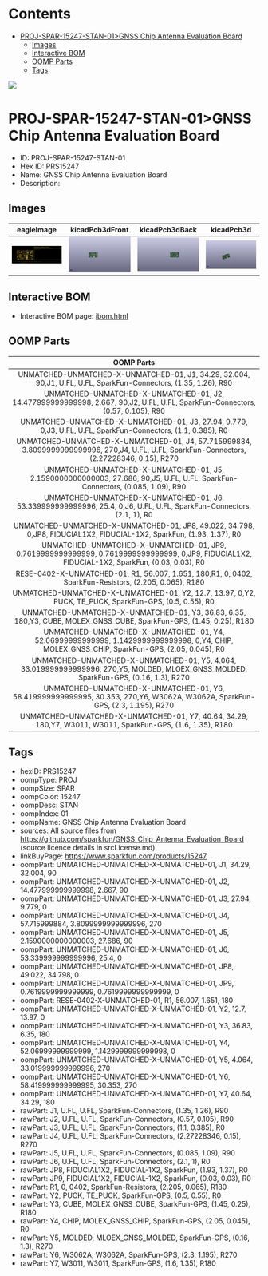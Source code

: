 



Contents
========

* [PROJ-SPAR-15247-STAN-01>GNSS Chip Antenna Evaluation Board](#proj-spar-15247-stan-01gnss-chip-antenna-evaluation-board)
	* [Images](#images)
	* [Interactive BOM](#interactive-bom)
	* [OOMP Parts](#oomp-parts)
	* [Tags](#tags)
  
![][im]
# PROJ-SPAR-15247-STAN-01>GNSS Chip Antenna Evaluation Board

- ID: PROJ-SPAR-15247-STAN-01
- Hex ID: PRS15247
- Name: GNSS Chip Antenna Evaluation Board
- Description: 

## Images
  
  

|eagleImage|kicadPcb3dFront|kicadPcb3dBack|kicadPcb3d|
| :---: | :---: | :---: | :---: |
|[![eagleImage](eagleImage_140.png)](eagleImage_600.png)|[![kicadPcb3dFront](kicadPcb3dFront_140.png)](kicadPcb3dFront_600.png)|[![kicadPcb3dBack](kicadPcb3dBack_140.png)](kicadPcb3dBack_600.png)|[![kicadPcb3d](kicadPcb3d_140.png)](kicadPcb3d_600.png)|

## Interactive BOM

- Interactive BOM page: [ibom.html](kicad/bom/ibom.html)

## OOMP Parts
  

|OOMP Parts|
| :---: |
|UNMATCHED-UNMATCHED-X-UNMATCHED-01, J1, 34.29, 32.004, 90,J1, U.FL, U.FL, SparkFun-Connectors, (1.35, 1.26), R90|
|UNMATCHED-UNMATCHED-X-UNMATCHED-01, J2, 14.477999999999998, 2.667, 90,J2, U.FL, U.FL, SparkFun-Connectors, (0.57, 0.105), R90|
|UNMATCHED-UNMATCHED-X-UNMATCHED-01, J3, 27.94, 9.779, 0,J3, U.FL, U.FL, SparkFun-Connectors, (1.1, 0.385), R0|
|UNMATCHED-UNMATCHED-X-UNMATCHED-01, J4, 57.715999884, 3.8099999999999996, 270,J4, U.FL, U.FL, SparkFun-Connectors, (2.27228346, 0.15), R270|
|UNMATCHED-UNMATCHED-X-UNMATCHED-01, J5, 2.1590000000000003, 27.686, 90,J5, U.FL, U.FL, SparkFun-Connectors, (0.085, 1.09), R90|
|UNMATCHED-UNMATCHED-X-UNMATCHED-01, J6, 53.339999999999996, 25.4, 0,J6, U.FL, U.FL, SparkFun-Connectors, (2.1, 1), R0|
|UNMATCHED-UNMATCHED-X-UNMATCHED-01, JP8, 49.022, 34.798, 0,JP8, FIDUCIAL1X2, FIDUCIAL-1X2, SparkFun, (1.93, 1.37), R0|
|UNMATCHED-UNMATCHED-X-UNMATCHED-01, JP9, 0.7619999999999999, 0.7619999999999999, 0,JP9, FIDUCIAL1X2, FIDUCIAL-1X2, SparkFun, (0.03, 0.03), R0|
|RESE-0402-X-UNMATCHED-01, R1, 56.007, 1.651, 180,R1, 0, 0402, SparkFun-Resistors, (2.205, 0.065), R180|
|UNMATCHED-UNMATCHED-X-UNMATCHED-01, Y2, 12.7, 13.97, 0,Y2, PUCK, TE_PUCK, SparkFun-GPS, (0.5, 0.55), R0|
|UNMATCHED-UNMATCHED-X-UNMATCHED-01, Y3, 36.83, 6.35, 180,Y3, CUBE, MOLEX_GNSS_CUBE, SparkFun-GPS, (1.45, 0.25), R180|
|UNMATCHED-UNMATCHED-X-UNMATCHED-01, Y4, 52.06999999999999, 1.1429999999999998, 0,Y4, CHIP, MOLEX_GNSS_CHIP, SparkFun-GPS, (2.05, 0.045), R0|
|UNMATCHED-UNMATCHED-X-UNMATCHED-01, Y5, 4.064, 33.019999999999996, 270,Y5, MOLDED, MLOEX_GNSS_MOLDED, SparkFun-GPS, (0.16, 1.3), R270|
|UNMATCHED-UNMATCHED-X-UNMATCHED-01, Y6, 58.419999999999995, 30.353, 270,Y6, W3062A, W3062A, SparkFun-GPS, (2.3, 1.195), R270|
|UNMATCHED-UNMATCHED-X-UNMATCHED-01, Y7, 40.64, 34.29, 180,Y7, W3011, W3011, SparkFun-GPS, (1.6, 1.35), R180|

## Tags

- hexID: PRS15247
- oompType: PROJ
- oompSize: SPAR
- oompColor: 15247
- oompDesc: STAN
- oompIndex: 01
- oompName: GNSS Chip Antenna Evaluation Board
- sources: All source files from https://github.com/sparkfun/GNSS_Chip_Antenna_Evaluation_Board (source licence details in srcLicense.md)
- linkBuyPage: https://www.sparkfun.com/products/15247
- oompPart: UNMATCHED-UNMATCHED-X-UNMATCHED-01, J1, 34.29, 32.004, 90
- oompPart: UNMATCHED-UNMATCHED-X-UNMATCHED-01, J2, 14.477999999999998, 2.667, 90
- oompPart: UNMATCHED-UNMATCHED-X-UNMATCHED-01, J3, 27.94, 9.779, 0
- oompPart: UNMATCHED-UNMATCHED-X-UNMATCHED-01, J4, 57.715999884, 3.8099999999999996, 270
- oompPart: UNMATCHED-UNMATCHED-X-UNMATCHED-01, J5, 2.1590000000000003, 27.686, 90
- oompPart: UNMATCHED-UNMATCHED-X-UNMATCHED-01, J6, 53.339999999999996, 25.4, 0
- oompPart: UNMATCHED-UNMATCHED-X-UNMATCHED-01, JP8, 49.022, 34.798, 0
- oompPart: UNMATCHED-UNMATCHED-X-UNMATCHED-01, JP9, 0.7619999999999999, 0.7619999999999999, 0
- oompPart: RESE-0402-X-UNMATCHED-01, R1, 56.007, 1.651, 180
- oompPart: UNMATCHED-UNMATCHED-X-UNMATCHED-01, Y2, 12.7, 13.97, 0
- oompPart: UNMATCHED-UNMATCHED-X-UNMATCHED-01, Y3, 36.83, 6.35, 180
- oompPart: UNMATCHED-UNMATCHED-X-UNMATCHED-01, Y4, 52.06999999999999, 1.1429999999999998, 0
- oompPart: UNMATCHED-UNMATCHED-X-UNMATCHED-01, Y5, 4.064, 33.019999999999996, 270
- oompPart: UNMATCHED-UNMATCHED-X-UNMATCHED-01, Y6, 58.419999999999995, 30.353, 270
- oompPart: UNMATCHED-UNMATCHED-X-UNMATCHED-01, Y7, 40.64, 34.29, 180
- rawPart: J1, U.FL, U.FL, SparkFun-Connectors, (1.35, 1.26), R90
- rawPart: J2, U.FL, U.FL, SparkFun-Connectors, (0.57, 0.105), R90
- rawPart: J3, U.FL, U.FL, SparkFun-Connectors, (1.1, 0.385), R0
- rawPart: J4, U.FL, U.FL, SparkFun-Connectors, (2.27228346, 0.15), R270
- rawPart: J5, U.FL, U.FL, SparkFun-Connectors, (0.085, 1.09), R90
- rawPart: J6, U.FL, U.FL, SparkFun-Connectors, (2.1, 1), R0
- rawPart: JP8, FIDUCIAL1X2, FIDUCIAL-1X2, SparkFun, (1.93, 1.37), R0
- rawPart: JP9, FIDUCIAL1X2, FIDUCIAL-1X2, SparkFun, (0.03, 0.03), R0
- rawPart: R1, 0, 0402, SparkFun-Resistors, (2.205, 0.065), R180
- rawPart: Y2, PUCK, TE_PUCK, SparkFun-GPS, (0.5, 0.55), R0
- rawPart: Y3, CUBE, MOLEX_GNSS_CUBE, SparkFun-GPS, (1.45, 0.25), R180
- rawPart: Y4, CHIP, MOLEX_GNSS_CHIP, SparkFun-GPS, (2.05, 0.045), R0
- rawPart: Y5, MOLDED, MLOEX_GNSS_MOLDED, SparkFun-GPS, (0.16, 1.3), R270
- rawPart: Y6, W3062A, W3062A, SparkFun-GPS, (2.3, 1.195), R270
- rawPart: Y7, W3011, W3011, SparkFun-GPS, (1.6, 1.35), R180



[im]: kicadPcb3d_450.png
